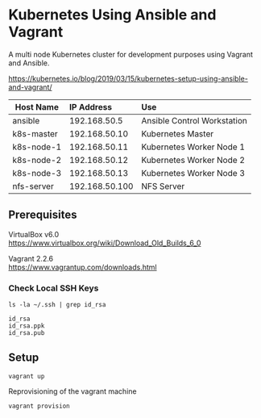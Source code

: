 # Kubernetes Using Ansible and Vagrant

 A multi node Kubernetes cluster for development purposes using Vagrant and Ansible.      


https://kubernetes.io/blog/2019/03/15/kubernetes-setup-using-ansible-and-vagrant/


| Host Name      | IP Address        |Use                                         |
| ---------------|:------------------|:-------------------------------------------|
| ansible        | 192.168.50.5      |Ansible Control Workstation                 |
| k8s-master     | 192.168.50.10     |Kubernetes Master                           |
| k8s-node-1     | 192.168.50.11     |Kubernetes Worker Node 1                    |
| k8s-node-2     | 192.168.50.12     |Kubernetes Worker Node 2                    |
| k8s-node-3     | 192.168.50.13     |Kubernetes Worker Node 3                    |
| nfs-server     | 192.168.50.100    |NFS Server                                  |

## Prerequisites

VirtualBox v6.0  
https://www.virtualbox.org/wiki/Download_Old_Builds_6_0

Vagrant 2.2.6  
https://www.vagrantup.com/downloads.html

### Check Local SSH Keys

```
ls -la ~/.ssh | grep id_rsa

id_rsa
id_rsa.ppk
id_rsa.pub
```

## Setup
```
vagrant up
```

Reprovisioning of the vagrant machine
```
vagrant provision
```
